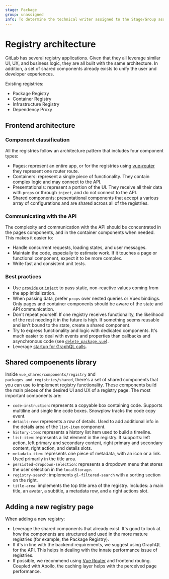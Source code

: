 ```yaml
---
stage: Package
group: unassigned
info: To determine the technical writer assigned to the Stage/Group associated with this page, see https://about.gitlab.com/handbook/engineering/ux/technical-writing/#assignments
---
```


# Registry architecture

GitLab has several registry applications. Given that they all leverage similar UI, UX, and business
logic, they are all built with the same architecture. In addition, a set of shared components
already exists to unify the user and developer experiences.

Existing registries:

- Package Registry
- Container Registry
- Infrastructure Registry
- Dependency Proxy

## Frontend architecture

### Component classification

All the registries follow an architecture pattern that includes four component types:

- Pages: represent an entire app, or for the registries using [vue-router](https://v3.router.vuejs.org/) they represent one router
  route.
- Containers: represent a single piece of functionality. They contain complex logic and may
  connect to the API.
- Presentationals: represent a portion of the UI. They receive all their data with `props` or through
  `inject`, and do not connect to the API.
- Shared components: presentational components that accept a various array of configurations and are
  shared across all of the registries.

### Communicating with the API

The complexity and communication with the API should be concentrated in the pages components, and
in the container components when needed. This makes it easier to:

- Handle concurrent requests, loading states, and user messages.
- Maintain the code, especially to estimate work. If it touches a page or functional component,
  expect it to be more complex.
- Write fast and consistent unit tests.

### Best practices

- Use [`provide` or `inject`](https://v2.vuejs.org/v2/api/?redirect=true#provide-inject)
  to pass static, non-reactive values coming from the app initialization.
- When passing data, prefer `props` over nested queries or Vuex bindings. Only pages and
  container components should be aware of the state and API communication.
- Don't repeat yourself. If one registry receives functionality, the likelihood of the rest needing
  it in the future is high. If something seems reusable and isn't bound to the state, create a
  shared component.
- Try to express functionality and logic with dedicated components. It's much easier to deal with
  events and properties than callbacks and asynchronous code (see
  [`delete_package.vue`](https://gitlab.com/gitlab-org/gitlab/-/blob/master/app/assets/javascripts/packages_and_registries/package_registry/components/functional/delete_package.vue)).
- Leverage [startup for GraphQL calls](graphql.md#making-initial-queries-early-with-graphql-startup-calls).

## Shared compoenents library

Inside `vue_shared/components/registry` and `packages_and_registries/shared`, there's a set of
shared components that you can use to implement registry functionality. These components build the
main pieces of the desired UI and UX of a registry page. The most important components are:

- `code-instruction`: represents a copyable box containing code. Supports multiline and single line
  code boxes. Snowplow tracks the code copy event.
- `details-row`: represents a row of details. Used to add additional info in the details area of
  the `list-item` component.
- `history-item`: represents a history list item used to build a timeline.
- `list-item`: represents a list element in the registry. It supports: left action, left primary and
  secondary content, right primary and secondary content, right action, and details slots.
- `metadata-item`: represents one piece of metadata, with an icon or a link. Used primarily in the
  title area.
- `persisted-dropdown-selection`: represents a dropdown menu that stores the user selection in the
  `localStorage`.
- `registry-search`: implements `gl-filtered-search` with a sorting section on the right.
- `title-area`: implements the top title area of the registry. Includes: a main title, an avatar, a
  subtitle, a metadata row, and a right actions slot.

## Adding a new registry page

When adding a new registry:

- Leverage the shared components that already exist. It's good to look at how the components are
  structured and used in the more mature registries (for example, the Package Registry).
- If it's in line with the backend requirements, we suggest using GraphQL for the API. This helps in
  dealing with the innate performance issue of registries.
- If possible, we recommend using [Vue Router](https://v3.router.vuejs.org/)
  and frontend routing. Coupled with Apollo, the caching layer helps with the perceived page
  performance.
